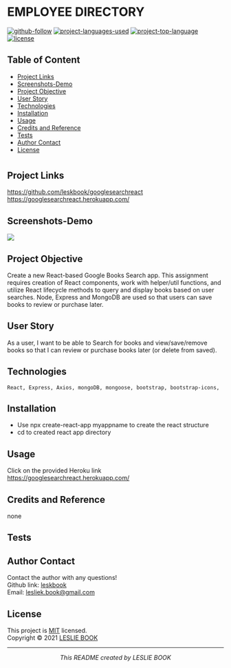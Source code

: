  
  # EMPLOYEE DIRECTORY
  [![github-follow](https://img.shields.io/github/followers/leskbook?label=Follow&logoColor=purple&style=social)](https://github.com/leskbook)
  [![project-languages-used](https://img.shields.io/github/languages/count/leskbook/googlesearchreact?color=important)](https://github.com/leskbook/googlesearchreact)
  [![project-top-language](https://img.shields.io/github/languages/top/leskbook/googlesearchreact?color=blueviolet)](https://github.com/leskbook/googlesearchreact)
  [![license](https://img.shields.io/badge/License-MIT-brightgreen.svg)](https://choosealicense.com/licenses/mit/)
  ## Table of Content
  * [ Project Links ](#Project-Links)
  * [ Screenshots-Demo ](#Screenshots)
  * [ Project Objective ](#Project-Objective)
  * [ User Story ](#User-Story)
  * [ Technologies ](#Technologies)
  * [ Installation ](#Installation)
  * [ Usage ](#Usage)
  * [ Credits and Reference ](#Credits-and-Reference)
  * [ Tests ](#Tests)
  * [ Author Contact ](#Author-Contact)
  * [ License ](#License)
  #
  ##  Project Links
  https://github.com/leskbook/googlesearchreact<br>
  https://googlesearchreact.herokuapp.com/
  ## Screenshots-Demo
  <img src="https://github.com/leskbook/leskbookreactportfolio/blob/master/public/assets/images/demo.jpg">
  
  ## Project Objective
  Create a new React-based Google Books Search app. This assignment requires creation of React components, work with helper/util functions, and utilize React lifecycle methods to query and display books based on user searches. Node, Express and MongoDB are used so that users can save books to review or purchase later.
  
  ## User Story
  As a user, I want to be able to Search for books and view/save/remove books so that I can review or purchase books later (or delete from saved).
  ## Technologies 
  ```
  React, Express, Axios, mongoDB, mongoose, bootstrap, bootstrap-icons,

  ```
  
  ## Installation
  - Use npx create-react-app myappname to create the react structure
  - cd to created react app directory
  

  ## Usage 
  Click on the provided Heroku link https://googlesearchreact.herokuapp.com/
  
  ## Credits and Reference
  none
  ## Tests
  
  ## Author Contact
  Contact the author with any questions!<br>
  Github link: [leskbook](https://github.com/leskbook)<br>
  Email: lesliek.book@gmail.com
  ## License
  This project is [MIT](https://choosealicense.com/licenses/mit/) licensed.<br />
  Copyright © 2021 [LESLIE BOOK](https://github.com/leskbook)
  
  <hr>
  <p align='center'><i>
  This README created by LESLIE BOOK
  </i></p>
  
